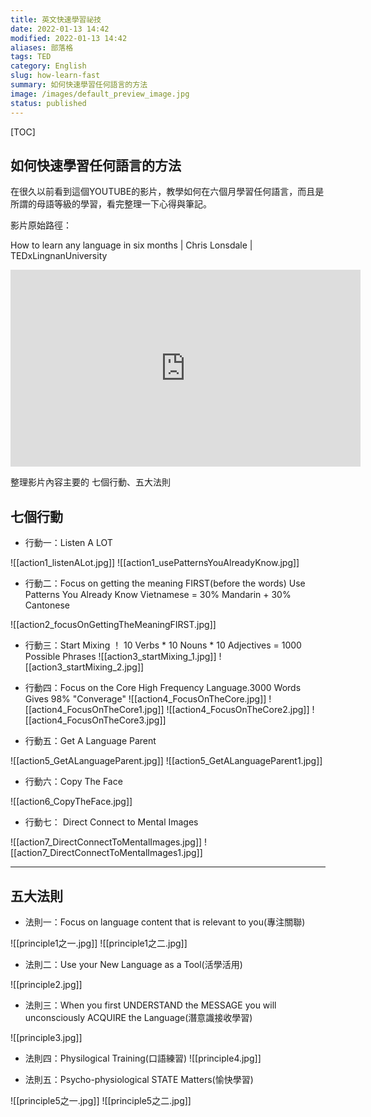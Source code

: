```yaml
---
title: 英文快速學習祕技
date: 2022-01-13 14:42
modified: 2022-01-13 14:42
aliases: 部落格 
tags: TED
category: English
slug: how-learn-fast
summary: 如何快速學習任何語言的方法
image: /images/default_preview_image.jpg
status: published
---
```


[TOC]


## 如何快速學習任何語言的方法

在很久以前看到這個YOUTUBE的影片，教學如何在六個月學習任何語言，而且是所謂的母語等級的學習，看完整理一下心得與筆記。

影片原始路徑：

How to learn any language in six months | Chris Lonsdale | TEDxLingnanUniversity

<iframe width="560" height="315" src="https://www.youtube.com/embed/d0yGdNEWdn0" title="YouTube video player" frameborder="0" allow="accelerometer; autoplay; clipboard-write; encrypted-media; gyroscope; picture-in-picture" allowfullscreen></iframe>


整理影片內容主要的 七個行動、五大法則


## 七個行動


- 行動一：Listen A LOT

![[action1_listenALot.jpg]]
![[action1_usePatternsYouAlreadyKnow.jpg]]

- 行動二：Focus on getting the meaning FIRST(before the words)
				  Use Patterns You Already Know  Vietnamese = 30% Mandarin + 30% Cantonese

![[action2_focusOnGettingTheMeaningFIRST.jpg]]

- 行動三：Start Mixing ！ 
				   10 Verbs  * 10 Nouns  * 10 Adjectives = 1000 Possible Phrases
![[action3_startMixing_1.jpg]]
![[action3_startMixing_2.jpg]]

- 行動四：Focus on the Core
					High Frequency Language.3000 Words Gives 98% "Converage"
![[action4_FocusOnTheCore.jpg]]
![[action4_FocusOnTheCore1.jpg]]
![[action4_FocusOnTheCore2.jpg]]
![[action4_FocusOnTheCore3.jpg]]


- 行動五：Get A Language Parent

![[action5_GetALanguageParent.jpg]]
![[action5_GetALanguageParent1.jpg]]


- 行動六：Copy The Face

![[action6_CopyTheFace.jpg]]

- 行動七： Direct Connect to Mental Images


![[action7_DirectConnectToMentalImages.jpg]]
![[action7_DirectConnectToMentalImages1.jpg]]

---


## 五大法則
- 法則一：Focus on language content that is relevant to you(專注關聯) 

![[principle1之一.jpg]]
![[principle1之二.jpg]]


- 法則二：Use your New Language as a Tool(活學活用)

![[principle2.jpg]]

- 法則三：When you first UNDERSTAND the MESSAGE you will unconsciously ACQUIRE the Language(潛意識接收學習)

![[principle3.jpg]]


- 法則四：Physilogical Training(口語練習)
![[principle4.jpg]]

- 法則五：Psycho-physiological STATE Matters(愉快學習)

![[principle5之一.jpg]]
![[principle5之二.jpg]]